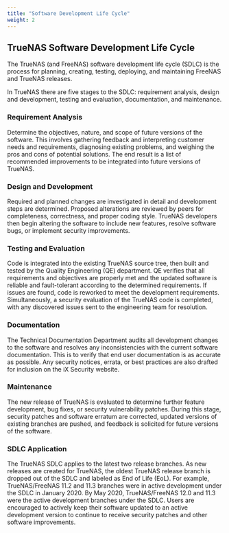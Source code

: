 ```yaml
---
title: "Software Development Life Cycle"
weight: 2
---
```


## TrueNAS Software Development Life Cycle
 
The TrueNAS (and FreeNAS) software development life cycle (SDLC) is the process for planning, creating, testing, deploying, and maintaining FreeNAS and TrueNAS releases.

In TrueNAS there are five stages to the SDLC: requirement analysis, design and development, testing and evaluation, documentation, and maintenance.

### Requirement Analysis

Determine the objectives, nature, and scope of future versions of the software.
This involves gathering feedback and interpreting customer needs and requirements, diagnosing existing problems, and weighing the pros and cons of potential solutions.
The end result is a list of recommended improvements to be integrated into future versions of TrueNAS.

### Design and Development

Required and planned changes are investigated in detail and development steps are determined.
Proposed alterations are reviewed by peers for completeness, correctness, and proper coding style.
TrueNAS developers then begin altering the software to include new features, resolve software bugs, or implement security improvements. 

### Testing and Evaluation

Code is integrated into the existing TrueNAS source tree, then built and tested by the Quality Engineering (QE) department.
QE verifies that all requirements and objectives are properly met and the updated software is reliable and fault-tolerant according to the determined requirements.
If issues are found, code is reworked to meet the development requirements.
Simultaneously, a security evaluation of the TrueNAS code is completed, with any discovered issues sent to the engineering team for resolution.

### Documentation

The Technical Documentation Department audits all development changes to the software and resolves any inconsistencies with the current software documentation.
This is to verify that end user documentation is as accurate as possible.
Any security notices, errata, or best practices are also drafted for inclusion on the iX Security website.

### Maintenance

The new release of TrueNAS is evaluated to determine further feature development, bug fixes, or security vulnerability patches.
During this stage, security patches and software erratum are corrected, updated versions of existing branches are pushed, and feedback is solicited for future versions of the software.

### SDLC Application

The TrueNAS SDLC applies to the latest two release branches.
As new releases are created for TrueNAS, the oldest TrueNAS release branch is dropped out of the SDLC and labeled as End of Life (EoL).
For example, TrueNAS/FreeNAS 11.2 and 11.3 branches were in active development under the SDLC in January 2020.
By May 2020, TrueNAS/FreeNAS 12.0 and 11.3 were the active development branches under the SDLC.
Users are encouraged to actively keep their software updated to an active development version to continue to receive security patches and other software improvements.
